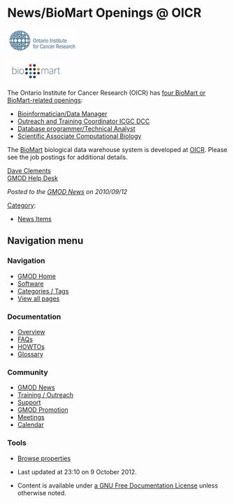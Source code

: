 



<span id="top"></span>




# <span dir="auto">News/BioMart Openings @ OICR</span>










<a href="http://www.recruitingsite.com/csbsites/oicr/careers.asp"
rel="nofollow" title="4 openings at OICR"><img
src="https://raw.githubusercontent.com/GMOD/gmod.github.io/main/mediawiki/images/4/4c/OICRlogo.png" width="158" height="53"
alt="4 openings at OICR" /></a>



  



[<img
src="https://raw.githubusercontent.com/GMOD/gmod.github.io/main/mediawiki/images/thumb/a/a4/Biomart250.png/130px-Biomart250.png"
srcset="https://raw.githubusercontent.com/GMOD/gmod.github.io/main/mediawiki/images/thumb/a/a4/Biomart250.png/195px-Biomart250.png 1.5x, https://raw.githubusercontent.com/GMOD/gmod.github.io/main/mediawiki/images/a/a4/Biomart250.png 2x"
width="130" height="51" alt="BioMart" />](../BioMart "BioMart")


The Ontario Institute for Cancer Research (OICR) has
<a href="http://www.recruitingsite.com/csbsites/oicr/careers.asp"
class="external text" rel="nofollow">four BioMart or BioMart-related
openings</a>:

- <a
  href="http://www.recruitingsite.com/csbsites/oicr/JobDescription.asp?JobNumber=633983"
  class="external text" rel="nofollow">Bioinformatician/Data Manager</a>
- <a
  href="http://www.recruitingsite.com/csbsites/oicr/JobDescription.asp?JobNumber=634437"
  class="external text" rel="nofollow">Outreach and Training Coordinator
  ICGC DCC</a>
- <a
  href="http://www.recruitingsite.com/csbsites/oicr/JobDescription.asp?JobNumber=633985"
  class="external text" rel="nofollow">Database programmer/Technical
  Analyst</a>
- <a
  href="http://www.recruitingsite.com/csbsites/oicr/JobDescription.asp?JobNumber=633980"
  class="external text" rel="nofollow">Scientific Associate Computational
  Biology</a>

The [BioMart](../BioMart "BioMart") biological data warehouse system is
developed at <a href="http://www.oicr.on.ca/" class="external text"
rel="nofollow">OICR</a>. Please see the job postings for additional
details.

[Dave Clements](../User%3AClements "User%3AClements")  
[GMOD Help Desk](../GMOD_Help_Desk "GMOD Help Desk")

  



*Posted to the [GMOD News](../GMOD_News "GMOD News") on 2010/09/12*






[Category](../Special%3ACategories "Special%3ACategories"):

- [News Items](../Category%3ANews_Items "Category%3ANews Items")






## Navigation menu







<a href="../Main_Page"
style="background-image: url(../../images/GMOD-cogs.png);"
title="Visit the main page"></a>


### Navigation



- <span id="n-GMOD-Home">[GMOD Home](../Main_Page)</span>
- <span id="n-Software">[Software](../GMOD_Components)</span>
- <span id="n-Categories-.2F-Tags">[Categories /
  Tags](../Categories)</span>
- <span id="n-View-all-pages">[View all
  pages](../Special:AllPages)</span>




### Documentation



- <span id="n-Overview">[Overview](../Overview)</span>
- <span id="n-FAQs">[FAQs](../Category%3AFAQ)</span>
- <span id="n-HOWTOs">[HOWTOs](../Category%3AHOWTO)</span>
- <span id="n-Glossary">[Glossary](../Glossary)</span>




### Community



- <span id="n-GMOD-News">[GMOD News](../GMOD_News)</span>
- <span id="n-Training-.2F-Outreach">[Training /
  Outreach](../Training_and_Outreach)</span>
- <span id="n-Support">[Support](../Support)</span>
- <span id="n-GMOD-Promotion">[GMOD Promotion](../GMOD_Promotion)</span>
- <span id="n-Meetings">[Meetings](../Meetings)</span>
- <span id="n-Calendar">[Calendar](../Calendar)</span>




### Tools

- <span id="t-smwbrowselink"><a href="../Special%253ABrowse/News-2FBioMart_Openings_@_OICR"
  rel="smw-browse">Browse properties</a></span>



- <span id="footer-info-lastmod">Last updated at 23:10 on 9 October
  2012.</span>
<!-- - <span id="footer-info-viewcount">8,144 page views.</span> -->
- <span id="footer-info-copyright">Content is available under
  <a href="http://www.gnu.org/licenses/fdl-1.3.html" class="external"
  rel="nofollow">a GNU Free Documentation License</a> unless otherwise
  noted.</span>

<!-- -->



<!-- -->




